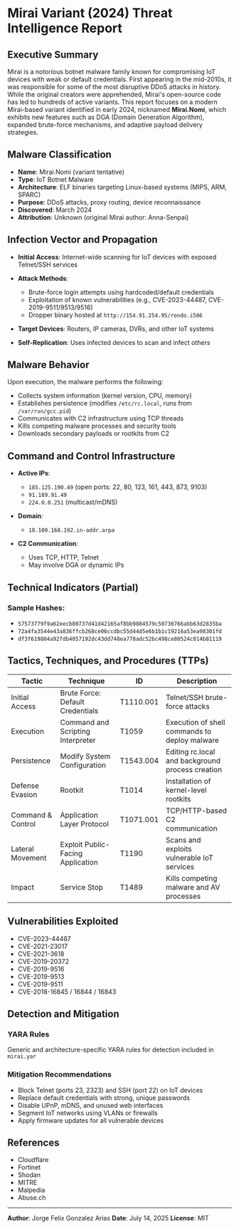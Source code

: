 # Mirai Variant (2024) Threat Intelligence Report

## Executive Summary

Mirai is a notorious botnet malware family known for compromising IoT devices with weak or default credentials. First appearing in the mid-2010s, it was responsible for some of the most disruptive DDoS attacks in history. While the original creators were apprehended, Mirai's open-source code has led to hundreds of active variants. This report focuses on a modern Mirai-based variant identified in early 2024, nicknamed **Mirai.Nomi**, which exhibits new features such as DGA (Domain Generation Algorithm), expanded brute-force mechanisms, and adaptive payload delivery strategies.

## Malware Classification

* **Name**: Mirai.Nomi (variant tentative)
* **Type**: IoT Botnet Malware
* **Architecture**: ELF binaries targeting Linux-based systems (MIPS, ARM, SPARC)
* **Purpose**: DDoS attacks, proxy routing, device reconnaissance
* **Discovered**: March 2024
* **Attribution**: Unknown (original Mirai author: Anna-Senpai)

## Infection Vector and Propagation

* **Initial Access**: Internet-wide scanning for IoT devices with exposed Telnet/SSH services
* **Attack Methods**:

  * Brute-force login attempts using hardcoded/default credentials
  * Exploitation of known vulnerabilities (e.g., CVE-2023-44487, CVE-2019-9511/9513/9516)
  * Dropper binary hosted at `http://154.91.254.95/rondo.i586`
* **Target Devices**: Routers, IP cameras, DVRs, and other IoT systems
* **Self-Replication**: Uses infected devices to scan and infect others

## Malware Behavior

Upon execution, the malware performs the following:

* Collects system information (kernel version, CPU, memory)
* Establishes persistence (modifies `/etc/rc.local`, runs from `/var/run/gcc.pid`)
* Communicates with C2 infrastructure using TCP threads
* Kills competing malware processes and security tools
* Downloads secondary payloads or rootkits from C2

## Command and Control Infrastructure

* **Active IPs**:

  * `185.125.190.49` (open ports: 22, 80, 123, 161, 443, 873, 9103)
  * `91.189.91.49`
  * `224.0.0.251` (multicast/mDNS)
* **Domain**:

  * `10.100.168.192.in-addr.arpa`
* **C2 Communication**:

  * Uses TCP, HTTP, Telnet
  * May involve DGA or dynamic IPs

## Technical Indicators (Partial)

### Sample Hashes:

* `57573779f9a62eecb80737d41d42165af8bb9884579c50736766abb63d2835ba`
* `72a4fa3544e43a836ffcb268ce06ccdbc55d44d5e6b1b1c19216a53ea98301fd`
* `df3f619804a92fdb4057192dc43dd748ea778adc52bc498ce80524c014b81119`

## Tactics, Techniques, and Procedures (TTPs)

| Tactic            | Technique                         | ID        | Description                                      |
| ----------------- | --------------------------------- | --------- | ------------------------------------------------ |
| Initial Access    | Brute Force: Default Credentials  | T1110.001 | Telnet/SSH brute-force attacks                   |
| Execution         | Command and Scripting Interpreter | T1059     | Execution of shell commands to deploy malware    |
| Persistence       | Modify System Configuration       | T1543.004 | Editing rc.local and background process creation |
| Defense Evasion   | Rootkit                           | T1014     | Installation of kernel-level rootkits            |
| Command & Control | Application Layer Protocol        | T1071.001 | TCP/HTTP-based C2 communication                  |
| Lateral Movement  | Exploit Public-Facing Application | T1190     | Scans and exploits vulnerable IoT services       |
| Impact            | Service Stop                      | T1489     | Kills competing malware and AV processes         |

## Vulnerabilities Exploited

* CVE-2023-44487
* CVE-2021-23017
* CVE-2021-3618
* CVE-2019-20372
* CVE-2019-9516
* CVE-2019-9513
* CVE-2019-9511
* CVE-2018-16845 / 16844 / 16843

## Detection and Mitigation

### YARA Rules

Generic and architecture-specific YARA rules for detection included in `mirai.yar`

### Mitigation Recommendations

* Block Telnet (ports 23, 2323) and SSH (port 22) on IoT devices
* Replace default credentials with strong, unique passwords
* Disable UPnP, mDNS, and unused web interfaces
* Segment IoT networks using VLANs or firewalls
* Apply firmware updates for all vulnerable devices

## References

* Cloudflare
* Fortinet
* Shodan
* MITRE
* Malpedia
* Abuse.ch

---

**Author**: Jorge Felix Gonzalez Arias
**Date**: July 14, 2025
**License**: MIT
